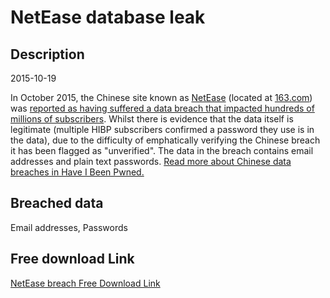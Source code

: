 # NetEase database leak

## Description

2015-10-19

In October 2015, the Chinese site known as <a href="http://www.163.com" target="_blank" rel="noopener">NetEase</a> (located at <a href="http://www.163.com" target="_blank" rel="noopener">163.com</a>) was <a href="http://news.mydrivers.com/1/452/452173.htm" target="_blank" rel="noopener">reported as having suffered a data breach that impacted hundreds of millions of subscribers</a>. Whilst there is evidence that the data itself is legitimate (multiple HIBP subscribers confirmed a password they use is in the data), due to the difficulty of emphatically verifying the Chinese breach it has been flagged as &quot;unverified&quot;. The data in the breach contains email addresses and plain text passwords. <a href="https://www.troyhunt.com/handling-chinese-data-breaches-in-have-i-been-pwned/" target="_blank" rel="noopener">Read more about Chinese data breaches in Have I Been Pwned.</a>

## Breached data

Email addresses, Passwords

## Free download Link

[NetEase breach Free Download Link](https://link-to.net/1229997/593.1398858004641/dynamic/?r=aHR0cHM6Ly93d3cubWVkaWFmaXJlLmNvbS92aWV3L25BZ3JEOFY2SWRKa3Vhay8xNjMuY29tL2ZpbGU=)